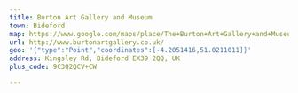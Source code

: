 ```yaml
---
title: Burton Art Gallery and Museum
town: Bideford
map: https://www.google.com/maps/place/The+Burton+Art+Gallery+and+Museum/@51.0212669,-4.2051413,17z/data=!3m1!4b1!4m2!3m1!1s0x486c3ddfbbd667f5:0xb53524131d5c5b90
url: http://www.burtonartgallery.co.uk/
geo: '{"type":"Point","coordinates":[-4.2051416,51.0211011]}'
address: Kingsley Rd, Bideford EX39 2QQ, UK
plus_code: 9C3Q2QCV+CW

---
```


